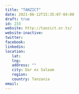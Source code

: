 ```yaml
---
title: "TANZICT"
date: 2021-06-12T15:35:07-04:00
draft: true
id: 233
website: http://tanzict.or.tz/
website-inactive: 
twitter: 
facebook: 
linkedin: 
location: 
   lat: 
   lng: 
   address: ""
   city: Dar es Salaam
   region: 
   country: Tanzania
email: 
---
```



